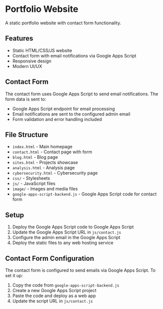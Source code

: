 # Portfolio Website

A static portfolio website with contact form functionality.

## Features
- Static HTML/CSS/JS website
- Contact form with email notifications via Google Apps Script
- Responsive design
- Modern UI/UX

## Contact Form
The contact form uses Google Apps Script to send email notifications. The form data is sent to:
- Google Apps Script endpoint for email processing
- Email notifications are sent to the configured admin email
- Form validation and error handling included

## File Structure
- `index.html` - Main homepage
- `contact.html` - Contact page with form
- `blog.html` - Blog page
- `sites.html` - Projects showcase
- `analysis.html` - Analysis page
- `cybersecurity.html` - Cybersecurity page
- `css/` - Stylesheets
- `js/` - JavaScript files
- `image/` - Images and media files
- `google-apps-script-backend.js` - Google Apps Script code for contact form

## Setup
1. Deploy the Google Apps Script code to Google Apps Script
2. Update the Google Apps Script URL in `js/contact.js`
3. Configure the admin email in the Google Apps Script
4. Deploy the static files to any web hosting service

## Contact Form Configuration
The contact form is configured to send emails via Google Apps Script. To set it up:
1. Copy the code from `google-apps-script-backend.js`
2. Create a new Google Apps Script project
3. Paste the code and deploy as a web app
4. Update the script URL in `js/contact.js`
